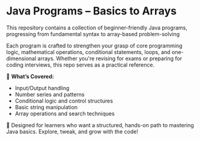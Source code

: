 # Java Programs – Basics to Arrays

This repository contains a collection of beginner-friendly Java programs, progressing from fundamental syntax to array-based problem-solving 

Each program is crafted to strengthen your grasp of core programming logic, mathematical operations, conditional statements, loops, and one-dimensional arrays. Whether you're revising for exams or preparing for coding interviews, this repo serves as a practical reference.

📘 **What’s Covered:**
- Input/Output handling
- Number series and patterns
- Conditional logic and control structures
- Basic string manipulation
- Array operations and search techniques

📌 Designed for learners who want a structured, hands-on path to mastering Java basics. Explore, tweak, and grow with the code!
